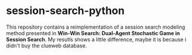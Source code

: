 # session-search-python
 This repository contains a reimplementation of a session search modeling method presented in **Win-Win Search: Dual-Agent Stochastic Game in Session Search**. My resutls shows a little difference, maybe it is because i didn't buy the clueweb database.
